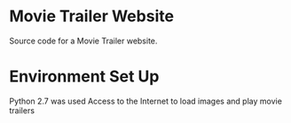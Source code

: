 # Movie Trailer Website
Source code for a Movie Trailer website. 

# Environment Set Up
Python 2.7 was used
Access to the Internet to load images and play movie trailers

